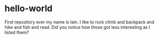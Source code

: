# hello-world
First repository ever
my name is Iain.  I like to rock climb and backpack and hike and fish and read.  Did you notice how those got less interesting as I listed them?
